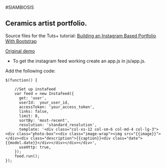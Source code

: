 #SIAMBIOSIS

## Ceramics artist portfolio.

Source files for the Tuts+ tutorial: [Building an Instagram Based Portfolio With Bootstrap
](http://webdesign.tutsplus.com/tutorials/building-the-simple-instagram-based-portfolio--cms-22243)

[Original demo](http://tutsplus.github.io/building-an-instagram-based-portfolio-with-bootstrap)

* To get the instagram feed working create an app.js in js/app.js.

Add the following code:

```
$(function() {

    //Set up instafeed
    var feed = new Instafeed({
      get: 'user',
      userId:  your_user_id,
      accessToken: 'your_access_token',
      links: false,
      limit: 8,
      sortBy: 'most-recent',
      resolution: 'standard_resolution',
      template: '<div class="col-xs-12 col-sm-6 col-md-4 col-lg-3"><div class="photo-box"><div class="image-wrap"><img src="{{image}}"></div><div class="description">{{caption}}<div class="date">{{model.date}}</div></div></div></div>',
      useHttp: true,
    });
    feed.run();
});
```
